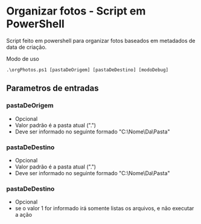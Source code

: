 # Organizar fotos - Script em PowerShell

Script feito em powershell para organizar fotos baseados em metadados de data de criação.

Modo de uso

```
.\orgPhotos.ps1 [pastaDeOrigem] [pastaDeDestino] [modoDebug]
```

## Parametros de entradas

### pastaDeOrigem
- Opcional
- Valor padrão é a pasta atual (".\")
- Deve ser informado no seguinte formado "C:\Nome\Da\Pasta"

### pastaDeDestino
- Opcional
- Valor padrão é a pasta atual (".\")
- Deve ser informado no seguinte formado "C:\Nome\Da\Pasta"

### pastaDeDestino
- Opcional
- se o valor 1 for informado irá somente listas os arquivos, e não executar a ação